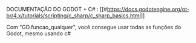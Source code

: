 DOCUMENTAÇÃO DO GODOT + C# :
[[#https://docs.godotengine.org/pt-br/4.x/tutorials/scripting/c_sharp/c_sharp_basics.html]]



Com "GD.funcao_qualquer", você consegue usar todas as funções do Godot, mesmo usando c#